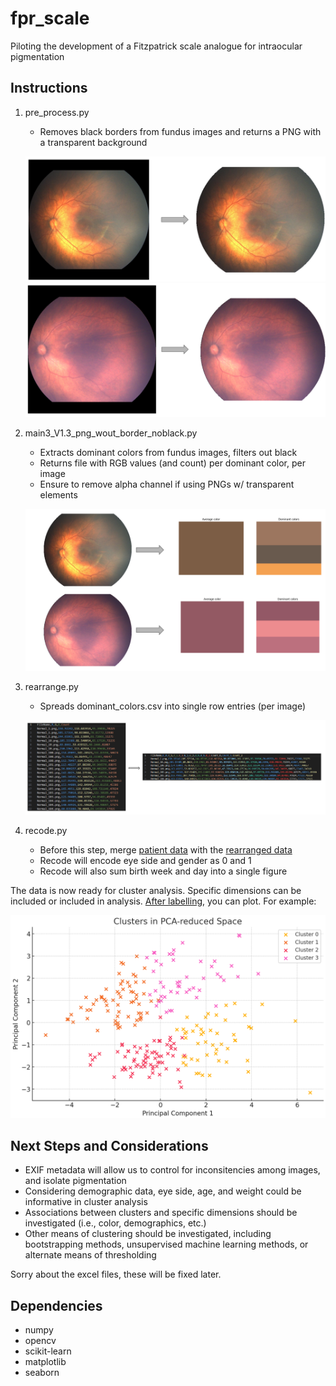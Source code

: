 # fpr_scale
 Piloting the development of a Fitzpatrick scale analogue for intraocular pigmentation

## Instructions
 1) pre_process.py
    - Removes black borders from fundus images and returns a PNG with a transparent background

    ![example 1](bin/img_1.png)
    ![example 2](bin/img_2.png)

 2) main3_V1.3_png_wout_border_noblack.py
    - Extracts dominant colors from fundus images, filters out black
    - Returns file with RGB values (and count) per dominant color, per image
    - Ensure to remove alpha channel if using PNGs w/ transparent elements

    ![example 3](bin/fig_3.png)

 3) rearrange.py
    - Spreads dominant_colors.csv into single row entries (per image)

    ![example 5](bin/fig_5.png)

 4) recode.py
    - Before this step, merge [patient data](results/merged_zip_information.xlsx) with the [rearranged data](results/post_processed/Normal/rearranged_rgb_values.csv)
    - Recode will encode eye side and gender as 0 and 1
    - Recode will also sum birth week and day into a single figure
 
 The data is now ready for cluster analysis. Specific dimensions can be included or included in analysis. [After labelling](results/clustered_output.xlsx), you can plot. For example:

 ![example 4](bin/fig_4.png)

## Next Steps and Considerations
- EXIF metadata will allow us to control for inconsitencies among images, and isolate pigmentation
- Considering demographic data, eye side, age, and weight could be informative in cluster analysis
- Associations between clusters and specific dimensions should be investigated (i.e., color, demographics, etc.)
- Other means of clustering should be investigated, including bootstrapping methods, unsupervised machine learning methods, or alternate means of thresholding

Sorry about the excel files, these will be fixed later. 

## Dependencies
 - numpy
 - opencv
 - scikit-learn
 - matplotlib
 - seaborn
